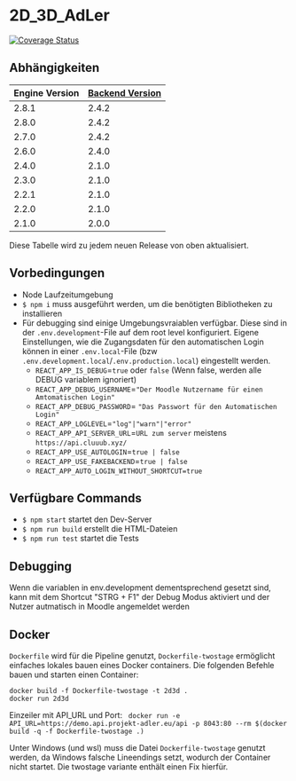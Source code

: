 # 2D_3D_AdLer

[![Coverage Status](https://coveralls.io/repos/github/ProjektAdLer/2D_3D_AdLer/badge.svg?branch=main)](https://coveralls.io/github/ProjektAdLer/2D_3D_AdLer?branch=main)

## Abhängigkeiten

| Engine Version | [Backend Version](https://github.com/projektadler/adlerbackend) |
| -------------- | --------------------------------------------------------------- |
| 2.8.1          | 2.4.2                                                           |
| 2.8.0          | 2.4.2                                                           |
| 2.7.0          | 2.4.2                                                           |
| 2.6.0          | 2.4.0                                                           |
| 2.4.0          | 2.1.0                                                           |
| 2.3.0          | 2.1.0                                                           |
| 2.2.1          | 2.1.0                                                           |
| 2.2.0          | 2.1.0                                                           |
| 2.1.0          | 2.0.0                                                           |

Diese Tabelle wird zu jedem neuen Release von oben aktualisiert.

## Vorbedingungen

- Node Laufzeitumgebung
- `$ npm i` muss ausgeführt werden, um die benötigten Bibliotheken zu installieren
- Für debugging sind einige Umgebungsvraiablen verfügbar. Diese sind in der `.env.development`-File auf dem root level konfiguriert.
  Eigene Einstellungen, wie die Zugangsdaten für den automatischen Login können in einer `.env.local`-File (bzw `.env.development.local`/`.env.production.local`) eingestellt werden.
  - `REACT_APP_IS_DEBUG`=`true` oder `false` (Wenn false, werden alle DEBUG variablem ignoriert)
  - `REACT_APP_DEBUG_USERNAME`=`"Der Moodle Nutzername für einen Amtomatischen Login"`
  - `REACT_APP_DEBUG_PASSWORD`= `"Das Passwort für den Automatischen Login"`
  - `REACT_APP_LOGLEVEL`=`"log"|"warn"|"error"`
  - `REACT_APP_API_SERVER_URL`=`URL zum server` meistens `https://api.cluuub.xyz/`
  - `REACT_APP_USE_AUTOLOGIN`=`true | false`
  - `REACT_APP_USE_FAKEBACKEND`=`true | false`
  - `REACT_APP_AUTO_LOGIN_WITHOUT_SHORTCUT=true`

## Verfügbare Commands

- `$ npm start` startet den Dev-Server
- `$ npm run build` erstellt die HTML-Dateien
- `$ npm run test` startet die Tests

## Debugging

Wenn die variablen in env.development dementsprechend gesetzt sind, kann mit dem Shortcut "STRG + F1" der Debug Modus aktiviert und der Nutzer autmatisch in Moodle angemeldet werden

## Docker

`Dockerfile` wird für die Pipeline genutzt, `Dockerfile-twostage` ermöglicht einfaches lokales bauen eines Docker containers.
Die folgenden Befehle bauen und starten einen Container:

```
docker build -f Dockerfile-twostage -t 2d3d .
docker run 2d3d
```

Einzeiler mit API_URL und Port: ` docker run -e API_URL=https://demo.api.projekt-adler.eu/api -p 8043:80 --rm $(docker build -q -f Dockerfile-twostage .)`

Unter Windows (und wsl) muss die Datei `Dockerfile-twostage` genutzt werden, da Windows falsche Lineendings setzt, wodurch der Container nicht startet. Die twostage variante enthält einen Fix hierfür.
